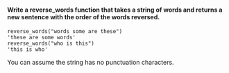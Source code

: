 #### Write a reverse_words function that takes a string of words and returns a new sentence with the order of the words reversed.
~~~
reverse_words("words some are these")
'these are some words'
reverse_words("who is this")
'this is who'
~~~
You can assume the string has no punctuation characters.